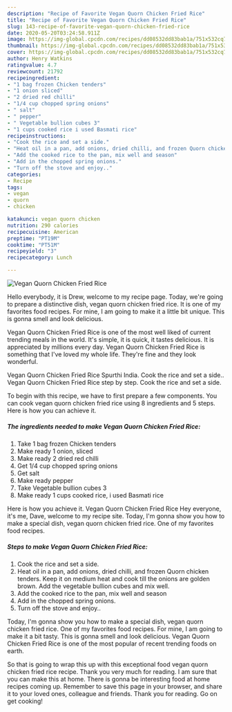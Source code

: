 ```yaml
---
description: "Recipe of Favorite Vegan Quorn Chicken Fried Rice"
title: "Recipe of Favorite Vegan Quorn Chicken Fried Rice"
slug: 143-recipe-of-favorite-vegan-quorn-chicken-fried-rice
date: 2020-05-20T03:24:58.911Z
image: https://img-global.cpcdn.com/recipes/dd08532dd83bab1a/751x532cq70/vegan-quorn-chicken-fried-rice-recipe-main-photo.jpg
thumbnail: https://img-global.cpcdn.com/recipes/dd08532dd83bab1a/751x532cq70/vegan-quorn-chicken-fried-rice-recipe-main-photo.jpg
cover: https://img-global.cpcdn.com/recipes/dd08532dd83bab1a/751x532cq70/vegan-quorn-chicken-fried-rice-recipe-main-photo.jpg
author: Henry Watkins
ratingvalue: 4.7
reviewcount: 21792
recipeingredient:
- "1 bag frozen Chicken tenders"
- "1 onion sliced"
- "2 dried red chilli"
- "1/4 cup chopped spring onions"
- " salt"
- " pepper"
- " Vegetable bullion cubes 3"
- "1 cups cooked rice i used Basmati rice"
recipeinstructions:
- "Cook the rice and set a side."
- "Heat oil in a pan, add onions, dried chilli, and frozen Quorn chicken tenders. Keep it on medium heat and cook till the onions are golden brown. Add the vegetable bullion cubes and mix well."
- "Add the cooked rice to the pan, mix well and season"
- "Add in the chopped spring onions."
- "Turn off the stove and enjoy.."
categories:
- Recipe
tags:
- vegan
- quorn
- chicken

katakunci: vegan quorn chicken 
nutrition: 290 calories
recipecuisine: American
preptime: "PT19M"
cooktime: "PT51M"
recipeyield: "3"
recipecategory: Lunch

---
```



![Vegan Quorn Chicken Fried Rice](https://img-global.cpcdn.com/recipes/dd08532dd83bab1a/751x532cq70/vegan-quorn-chicken-fried-rice-recipe-main-photo.jpg)

Hello everybody, it is Drew, welcome to my recipe page. Today, we're going to prepare a distinctive dish, vegan quorn chicken fried rice. It is one of my favorites food recipes. For mine, I am going to make it a little bit unique. This is gonna smell and look delicious.

Vegan Quorn Chicken Fried Rice is one of the most well liked of current trending meals in the world. It's simple, it is quick, it tastes delicious. It is appreciated by millions every day. Vegan Quorn Chicken Fried Rice is something that I've loved my whole life. They're fine and they look wonderful.

Vegan Quorn Chicken Fried Rice Spurthi India. Cook the rice and set a side.. Vegan Quorn Chicken Fried Rice step by step. Cook the rice and set a side.


To begin with this recipe, we have to first prepare a few components. You can cook vegan quorn chicken fried rice using 8 ingredients and 5 steps. Here is how you can achieve it.

<!--inarticleads1-->

##### The ingredients needed to make Vegan Quorn Chicken Fried Rice:

1. Take 1 bag frozen Chicken tenders
1. Make ready 1 onion, sliced
1. Make ready 2 dried red chilli
1. Get 1/4 cup chopped spring onions
1. Get  salt
1. Make ready  pepper
1. Take  Vegetable bullion cubes 3
1. Make ready 1 cups cooked rice, i used Basmati rice


Here is how you achieve it. Vegan Quorn Chicken Fried Rice Hey everyone, it&#39;s me, Dave, welcome to my recipe site. Today, I&#39;m gonna show you how to make a special dish, vegan quorn chicken fried rice. One of my favorites food recipes. 

<!--inarticleads2-->

##### Steps to make Vegan Quorn Chicken Fried Rice:

1. Cook the rice and set a side.
1. Heat oil in a pan, add onions, dried chilli, and frozen Quorn chicken tenders. Keep it on medium heat and cook till the onions are golden brown. Add the vegetable bullion cubes and mix well.
1. Add the cooked rice to the pan, mix well and season
1. Add in the chopped spring onions.
1. Turn off the stove and enjoy..


Today, I&#39;m gonna show you how to make a special dish, vegan quorn chicken fried rice. One of my favorites food recipes. For mine, I am going to make it a bit tasty. This is gonna smell and look delicious. Vegan Quorn Chicken Fried Rice is one of the most popular of recent trending foods on earth. 

So that is going to wrap this up with this exceptional food vegan quorn chicken fried rice recipe. Thank you very much for reading. I am sure that you can make this at home. There is gonna be interesting food at home recipes coming up. Remember to save this page in your browser, and share it to your loved ones, colleague and friends. Thank you for reading. Go on get cooking!
